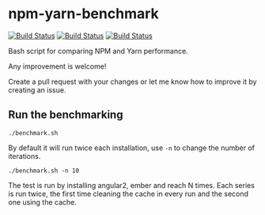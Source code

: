 # npm-yarn-benchmark

[![Build Status](https://travis-ci.org/artberri/npm-yarn-benchmark.svg?branch=master)](https://travis-ci.org/artberri/npm-yarn-benchmark)
[![Build Status](https://snap-ci.com/artberri/npm-yarn-benchmark/branch/master/build_image)](https://snap-ci.com/artberri/npm-yarn-benchmark/branch/master)
[![Build Status](https://semaphoreci.com/api/v1/artberri/npm-yarn-benchmark/branches/master/badge.svg)](https://semaphoreci.com/artberri/npm-yarn-benchmark)

Bash script for comparing NPM and Yarn performance.

Any improvement is welcome!

Create a pull request with your changes or let me know how to improve it by creating an issue.

## Run the benchmarking

```
./benchmark.sh
```

By default it will run twice each installation, use `-n` to change the number of iterations.

```
./benchmark.sh -n 10
```

The test is run by installing angular2, ember and reach N times. Each series is run twice, the
first time cleaning the cache in every run and the second one using the cache.
